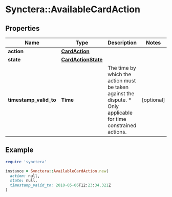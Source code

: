 # Synctera::AvailableCardAction

## Properties

| Name | Type | Description | Notes |
| ---- | ---- | ----------- | ----- |
| **action** | [**CardAction**](CardAction.md) |  |  |
| **state** | [**CardActionState**](CardActionState.md) |  |  |
| **timestamp_valid_to** | **Time** | The time by which the action must be taken against the dispute. * Only applicable for time constrained actions.  | [optional] |

## Example

```ruby
require 'synctera'

instance = Synctera::AvailableCardAction.new(
  action: null,
  state: null,
  timestamp_valid_to: 2010-05-06T12:23:34.321Z
)
```

